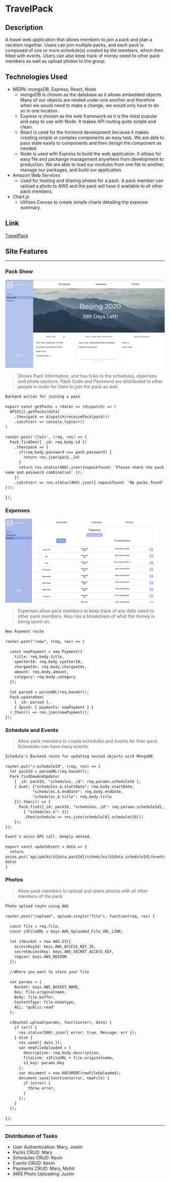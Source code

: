 # TravelPack

## Description

A travel web application that allows members to join a pack and plan a vacation together. Users can join multiple packs, and each pack is composed of one or more schedule(s) created by the members, which then filled with events. Users can also keep track of money owed to other pack members as well as upload photos to the group.

## Technologies Used

* MERN: mongoDB, Express, React, Node
  + mongoDB is chosen as the database as it allows embedded objects. Many of our objects are nested under one another and therefore when we would need to make a change, we would only have to do so in one location.
  + Express is chosen as the web framework as it is the most popular and easy to use with Node. It makes API routing quite simple and clean. 
  + React is used for the frontend development because it makes creating simple or complex components an easy task. We are able to pass  state easily to components and then design the component as needed.
  + Node is used with Express to build the web application. It allows for easy file and packange management anywhere from development to production. We are able to load our modules from one file to another, manage our packages, and build our application.
* Amazon Web Services
  + Used for hosting and sharing photos for a pack. A pack member can upload a photo to AWS and the pack will have it available to all other pack members.
* Chart.js
  + Utilizes Canvas to create simple charts detailing trip expense summary.

## Link

[TravelPack](http://travel-pack.herokuapp.com/)

## Site Features

---

### Pack Show

![Pack Show](/readme_media/pack-show.png)

> Shows Pack Information, and has links to the schedules, expenses and photo sections. Pack Code and Password are distributed to other people in order for them to join the pack as well.

```
Backend action for joining a pack

export const getPacks = (data) => (dispatch) => (
  APIUtil.getPacks(data)
    .then(pack => dispatch(receivePack(pack)))
    .catch(err => console.log(err))
)

router.post('/join', (req, res) => {
  Pack.findOne({ _id: req.body.id })
    .then(pack => {
      if(req.body.password === pack.password) {
        return res.json(pack._id)
      } 
      return res.status(400).json({nopackfound: 'Please check the pack name and password combination' });
    })
    .catch(err => res.status(404).json({ nopackfound: 'No packs found' }));

});
```

### Expenses

![Pack Expenses](/readme_media/expenses.gif)

> Expenses allow pack members to keep track of any debt owed to other pack members. Also has a breakdown of what the money is being spent on.

```
New Payment route

router.post("/new", (req, res) => {

  const newPayment = new Payment({
    title: req.body.title,
    spotterId: req.body.spotterId,
    chargeeIds: req.body.chargeeIds,
    amount: req.body.amount,
    category: req.body.category
  });
  
  let parsed = parseURL(req.baseUrl);
  Pack.updateOne(
    { _id: parsed },
    { $push: { payments: newPayment } }
  ).then(() => res.json(newPayment));
});
```

### Schedule and Events

> Allow pack members to create schedules and events for their pack. Schedules can have many events.

```
Schedule's Backend route for updating nested objects with MongoDB.

router.put("/:scheduleId", (req, res) => {
  let packId = parseURL(req.baseUrl);
  Pack.findOneAndUpdate(
    { _id: packId, "schedules._id": req.params.scheduleId },
    { $set: {"schedules.$.startDate": req.body.startDate,
            "schedules.$.endDate": req.body.endDate,
            "schedules.$.title": req.body.title
    }}).then(() => { 
      Pack.find({_id: packId, "schedules._id": req.params.scheduleId},
        { "schedules.$": 1})
        .then(schedule => res.json(schedule[0].schedules[0]))
    });
});
```

```
Event's axios API call. Deeply nested.

export const updateEvent = data => {
  return axios.put(`api/packs/${data.packId}/schedules/${data.scheduleId}/events/${data.eventId}`, data)
}
```
### Photos

> Allow pack members to upload and share photos with all other members of the pack.

```
Photo upload route using AWS

router.post("/upload", upload.single("file"), function(req, res) {
  
  const file = req.file;
  const s3FileURL = keys.AWS_Uploaded_File_URL_LINK;

  let s3bucket = new AWS.S3({
    accessKeyId: keys.AWS_ACCESS_KEY_ID,
    secretAccessKey: keys.AWS_SECRET_ACCESS_KEY,
    region: keys.AWS_REGION
  });

  //Where you want to store your file

  var params = {
    Bucket: keys.AWS_BUCKET_NAME,
    Key: file.originalname,
    Body: file.buffer,
    ContentType: file.mimetype,
    ACL: "public-read"
  };

  s3bucket.upload(params, function(err, data) {
    if (err) {
      res.status(500).json({ error: true, Message: err });
    } else {
      res.send({ data });
      var newFileUploaded = {
        description: req.body.description,
        fileLink: s3FileURL + file.originalname,
        s3_key: params.Key
      };
      var document = new DOCUMENT(newFileUploaded);
      document.save(function(error, newFile) {
        if (error) {
          throw error;
        }
      });
    }
  });

});
```

---

### Distribution of Tasks

* User Authentication: Mary, Justin
* Packs CRUD: Mary
* Schedules CRUD: Kevin
* Events CRUD: Kevin
* Payments CRUD: Mary, Mohit
* AWS Photo Uploading: Justin
